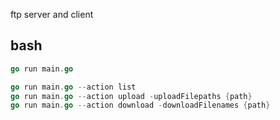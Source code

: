 ftp server and client

## bash

```go
go run main.go

go run main.go --action list
go run main.go --action upload -uploadFilepaths {path}
go run main.go --action download -downloadFilenames {path}
```